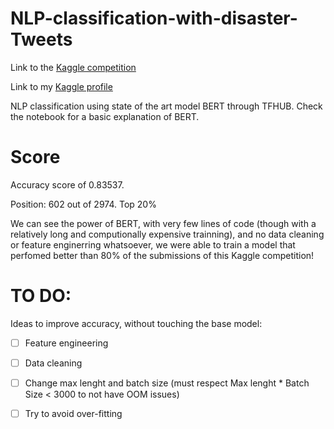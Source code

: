 # NLP-classification-with-disaster-Tweets

Link to the [Kaggle competition](https://www.kaggle.com/c/nlp-getting-started/overview)

Link to my [Kaggle profile](https://www.kaggle.com/jvmd95/competitions?sortBy=grouped&group=entered&page=1&pageSize=20)

NLP classification using state of the art model BERT through TFHUB. Check the notebook for a basic explanation of BERT.


# Score

Accuracy score of 0.83537.

Position: 602 out of 2974. Top 20%

We can see the power of BERT, with very few lines of code (though with a relatively long and computionally expensive trainning), and no data cleaning or feature enginerring whatsoever, we were able to train a model that perfomed better than 80% of the submissions of this Kaggle competition!

# TO DO:

Ideas to improve accuracy, without touching the base model:

- [ ]  Feature engineering

- [ ] Data cleaning 

- [ ] Change max lenght and batch size (must respect Max lenght * Batch Size < 3000 to not have OOM issues)

- [ ] Try to avoid over-fitting
